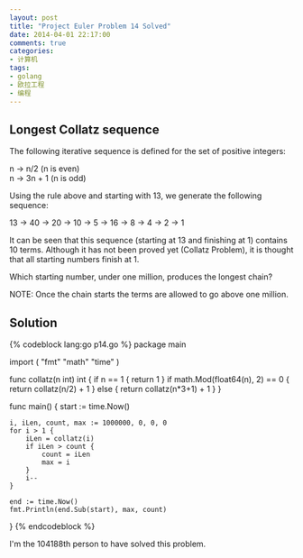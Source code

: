 ```yaml
---
layout: post
title: "Project Euler Problem 14 Solved"
date: 2014-04-01 22:17:00
comments: true
categories:
- 计算机
tags:
- golang
- 欧拉工程
- 编程
---
```


Longest Collatz sequence
------------------------

The following iterative sequence is defined for the set of positive integers:

n → n/2 (n is even)  
n → 3n + 1 (n is odd)

Using the rule above and starting with 13, we generate the following sequence:

13 → 40 → 20 → 10 → 5 → 16 → 8 → 4 → 2 → 1

It can be seen that this sequence (starting at 13 and finishing at 1) contains 10 terms. Although it has not been proved yet (Collatz Problem), it is thought that all starting numbers finish at 1.

Which starting number, under one million, produces the longest chain?

NOTE: Once the chain starts the terms are allowed to go above one million.

Solution
--------

{% codeblock lang:go p14.go %}
package main

import (
    "fmt"
    "math"
    "time"
)

func collatz(n int) int {
    if n == 1 {
        return 1
    }
    if math.Mod(float64(n), 2) == 0 {
        return collatz(n/2) + 1
    } else {
        return collatz(n*3+1) + 1
    }
}

func main() {
    start := time.Now()

    i, iLen, count, max := 1000000, 0, 0, 0
    for i > 1 {
        iLen = collatz(i)
        if iLen > count {
            count = iLen
            max = i
        }
        i--
    }

    end := time.Now()
    fmt.Println(end.Sub(start), max, count)
}
{% endcodeblock %}

I'm the 104188th person to have solved this problem.
